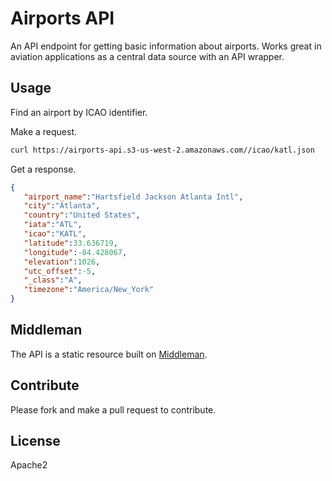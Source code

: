 # Airports API

An API endpoint for getting basic information about airports. Works great in
aviation applications as a central data source with an API wrapper.

## Usage

Find an airport by ICAO identifier.

Make a request.

```sh
curl https://airports-api.s3-us-west-2.amazonaws.com//icao/katl.json
```

Get a response.

```json
{  
   "airport_name":"Hartsfield Jackson Atlanta Intl",
   "city":"Atlanta",
   "country":"United States",
   "iata":"ATL",
   "icao":"KATL",
   "latitude":33.636719,
   "longitude":-84.428067,
   "elevation":1026,
   "utc_offset":-5,
   "_class":"A",
   "timezone":"America/New_York"
}
```

## Middleman

The API is a static resource built on [Middleman](http://middlemanapp.com).

## Contribute

Please fork and make a pull request to contribute.

## License

Apache2

